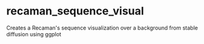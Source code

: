# recaman_sequence_visual
Creates a Recaman's sequence visualization over a background from stable diffusion using ggplot
